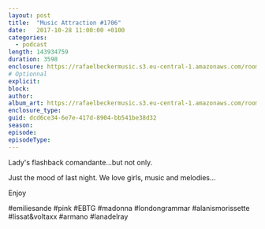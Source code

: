 ```yaml
---
layout: post
title:  "Music Attraction #1706"
date:   2017-10-28 11:00:00 +0100
categories:
  - podcast
length: 143934759
duration: 3598
enclosure: https://rafaelbeckermusic.s3.eu-central-1.amazonaws.com/room-service/episodes/ma1706.mp3
# Optionnal
explicit: 
block: 
author: 
album_art: https://rafaelbeckermusic.s3.eu-central-1.amazonaws.com/room-service/album_art/ma1706.jpeg
enclosure_type: 
guid: dcd6ce34-6e7e-417d-8904-bb541be38d32
season: 
episode: 
episodeType: 
---
```

Lady's flashback comandante...but not only. 

Just the mood of last night. We love girls, music and melodies... 

Enjoy

#emiliesande #pink #EBTG #madonna #londongrammar #alanismorissette #lissat&voltaxx #armano #lanadelray